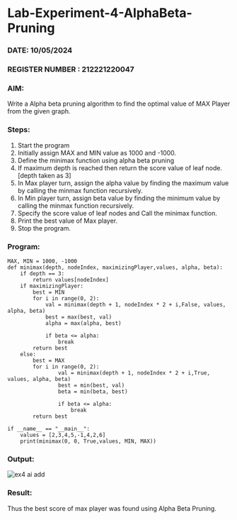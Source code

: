 # Lab-Experiment-4-AlphaBeta-Pruning

### DATE: 10/05/2024                                                                           
### REGISTER NUMBER :  212221220047
### AIM: 
Write a Alpha beta pruning algorithm to find the optimal value of MAX Player from the given graph.
### Steps:
1. Start the program
2. Initially  assign MAX and MIN value as 1000 and -1000.
3.  Define the minimax function  using alpha beta pruning
4.  If maximum depth is reached then return the score value of leaf node. [depth taken as 3]
5.  In Max player turn, assign the alpha value by finding the maximum value by calling the minmax function recursively.
6.  In Min player turn, assign beta value by finding the minimum value by calling the minmax function recursively.
7.  Specify the score value of leaf nodes and Call the minimax function.
8.  Print the best value of Max player.
9.  Stop the program. 

### Program:
```
MAX, MIN = 1000, -1000
def minimax(depth, nodeIndex, maximizingPlayer,values, alpha, beta):
    if depth == 3:
        return values[nodeIndex]
    if maximizingPlayer:
        best = MIN
        for i in range(0, 2):
            val = minimax(depth + 1, nodeIndex * 2 + i,False, values, alpha, beta)
            best = max(best, val)
            alpha = max(alpha, best)

            if beta <= alpha:
                break
        return best
    else:
        best = MAX
        for i in range(0, 2):
                val = minimax(depth + 1, nodeIndex * 2 + i,True, values, alpha, beta)
                best = min(best, val)
                beta = min(beta, best)

                if beta <= alpha:
                    break
        return best

if __name__ == "__main__":
    values = [2,3,4,5,-1,4,2,6]
    print(minimax(0, 0, True,values, MIN, MAX))

```
### Output:

![ex4 ai add](https://github.com/VRVijaykumar123/ex1.bfs/assets/133218255/ff3285e6-5b2f-4c29-b91a-e01f613102a8)


### Result:
Thus the best score of max player was found using Alpha Beta Pruning.

       
